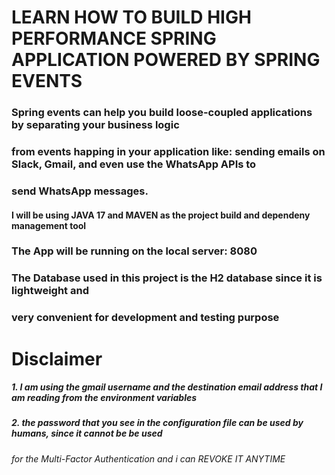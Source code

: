 # LEARN HOW TO BUILD HIGH PERFORMANCE SPRING APPLICATION POWERED BY SPRING EVENTS
### Spring events can help you build loose-coupled applications by separating your business logic
### from events happing in your application like: sending emails on Slack, Gmail, and even use the WhatsApp APIs to
### send WhatsApp messages.

#### I will be using JAVA 17 and MAVEN as the project build and dependeny management tool
### The App will be running on the local server: 8080
### The Database used in this project is the H2 database since it is lightweight and 
### very convenient for development and testing purpose

# Disclaimer
##### 1. I am using the gmail username and the destination email address that I am reading from the environment variables
##### 2. the password that you see in the configuration file can be used by humans, since it cannot be be used  
######   for the Multi-Factor Authentication and i can REVOKE IT ANYTIME
